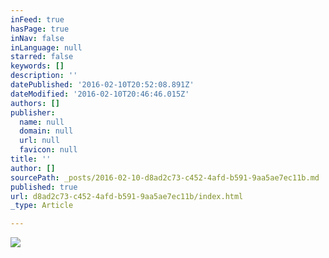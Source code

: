 ```yaml
---
inFeed: true
hasPage: true
inNav: false
inLanguage: null
starred: false
keywords: []
description: ''
datePublished: '2016-02-10T20:52:08.891Z'
dateModified: '2016-02-10T20:46:46.015Z'
authors: []
publisher:
  name: null
  domain: null
  url: null
  favicon: null
title: ''
author: []
sourcePath: _posts/2016-02-10-d8ad2c73-c452-4afd-b591-9aa5ae7ec11b.md
published: true
url: d8ad2c73-c452-4afd-b591-9aa5ae7ec11b/index.html
_type: Article

---
```

![](https://the-grid-user-content.s3-us-west-2.amazonaws.com/3ccb8e66-3a90-4941-849e-730b6118ed55.jpg)